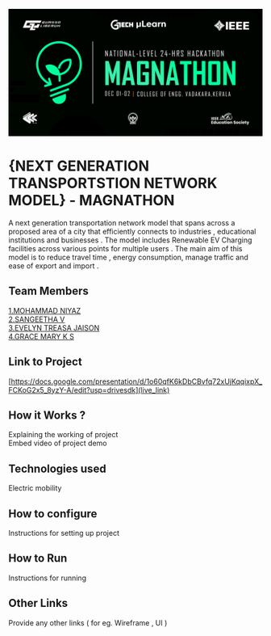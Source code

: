 ![image](./assets/banner.png)


# {NEXT GENERATION TRANSPORTSTION NETWORK MODEL} - MAGNATHON
A next generation transportation network model that spans across a proposed area of a city that efficiently connects to industries , educational institutions and businesses . The model includes Renewable EV Charging facilities across various points for multiple users . The main aim of this model is to reduce travel time , energy consumption, manage traffic and ease of export and import . 


## Team Members
[1.MOHAMMAD NIYAZ ](https://github.com/niyasrafael)   
[2.SANGEETHA V ](https://github.com/sangeetha554)   
[3.EVELYN TREASA JAISON ](https://github.com/Evelyntreasajaison)   
[4.GRACE MARY K S ](https://github.com/graceMaryks)   
  

## Link to Project
[https://docs.google.com/presentation/d/1o60qfK6kDbCBvfq72xUjKqqixpX_FCKoG2x5_8yzY-A/edit?usp=drivesdk](live_link)

## How it Works ?
Explaining the working of project  
Embed video of project demo

## Technologies used
Electric mobility

## How to configure
Instructions for setting up project

## How to Run
Instructions for running

## Other Links
Provide any other links ( for eg. Wireframe , UI )
